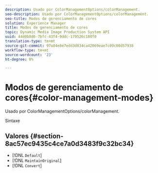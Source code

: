 ```yaml
---
description: Usado por ColorManagementOptions/colorManagement.
seo-description: Usado por ColorManagementOptions/colorManagement.
seo-title: Modos de gerenciamento de cores
solution: Experience Manager
title: Modos de gerenciamento de cores
topic: Dynamic Media Image Production System API
uuid: 44d0b8d6-7bfc-43f4-9ddc-179526c180f0
translation-type: tm+mt
source-git-commit: 97a84e8e7edd3d834ca42069eae7c09c00d57938
workflow-type: tm+mt
source-wordcount: '23'
ht-degree: 0%

---
```



# Modos de gerenciamento de cores{#color-management-modes}

Usado por ColorManagementOptions/colorManagement.

Sintaxe

## Valores {#section-8ac57ec9435c4ce7a0d3483f9c32bc34}

* [!DNL `Default`]
* [!DNL `MaintainOriginal`]
* [!DNL `Convert`]

